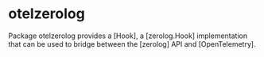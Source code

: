 # otelzerolog
Package otelzerolog provides a [Hook], a [zerolog.Hook] implementation that can be used to bridge between the [zerolog] API and [OpenTelemetry].
